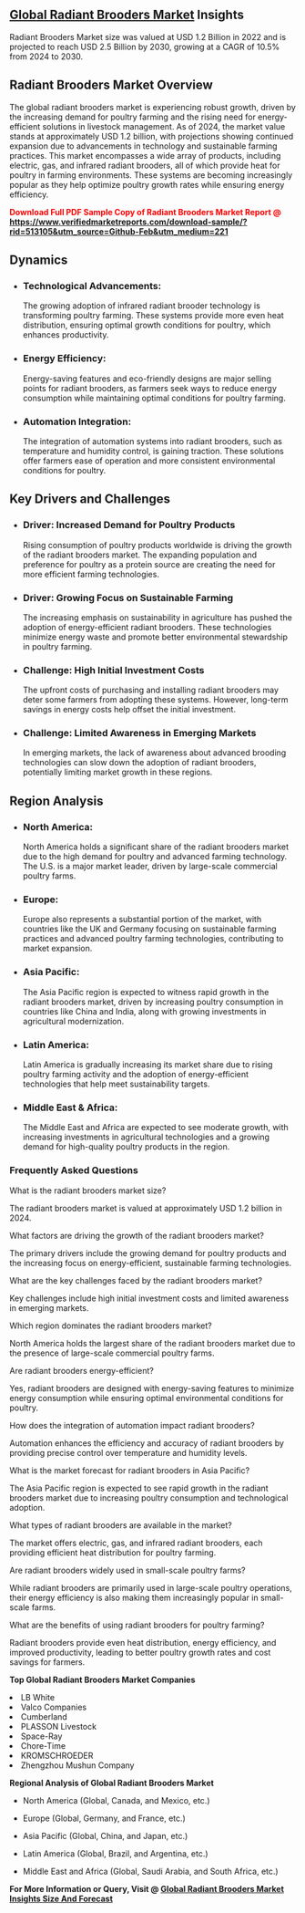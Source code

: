 <h2><a href="https://www.verifiedmarketreports.com/download-sample/?rid=513105&amp;utm_source=Github&amp;utm_medium=221" target="_blank">Global Radiant Brooders Market</a> Insights</h2><p>Radiant Brooders Market size was valued at USD 1.2 Billion in 2022 and is projected to reach USD 2.5 Billion by 2030, growing at a CAGR of 10.5% from 2024 to 2030.</p><p> <h2>Radiant Brooders Market Overview</h2> <p>The global radiant brooders market is experiencing robust growth, driven by the increasing demand for poultry farming and the rising need for energy-efficient solutions in livestock management. As of 2024, the market value stands at approximately USD 1.2 billion, with projections showing continued expansion due to advancements in technology and sustainable farming practices. This market encompasses a wide array of products, including electric, gas, and infrared radiant brooders, all of which provide heat for poultry in farming environments. These systems are becoming increasingly popular as they help optimize poultry growth rates while ensuring energy efficiency.</p> <p><strong><p><span class=""><span style="color: #ff0000;"><strong>Download Full PDF Sample Copy of Radiant Brooders Market Report</strong> @ </span><a href="https://www.verifiedmarketreports.com/download-sample/?rid=513105&amp;utm_source=Github-Feb&amp;utm_medium=221" target="_blank">https://www.verifiedmarketreports.com/download-sample/?rid=513105&amp;utm_source=Github-Feb&amp;utm_medium=221</a></span></p></strong></p> <h2>Dynamics</h2> <ul> <li><h3>Technological Advancements: </h3>The growing adoption of infrared radiant brooder technology is transforming poultry farming. These systems provide more even heat distribution, ensuring optimal growth conditions for poultry, which enhances productivity.</li> <li><h3>Energy Efficiency: </h3>Energy-saving features and eco-friendly designs are major selling points for radiant brooders, as farmers seek ways to reduce energy consumption while maintaining optimal conditions for poultry farming.</li> <li><h3>Automation Integration: </h3>The integration of automation systems into radiant brooders, such as temperature and humidity control, is gaining traction. These solutions offer farmers ease of operation and more consistent environmental conditions for poultry.</li> </ul> <h2>Key Drivers and Challenges</h2> <ul> <li><h3>Driver: Increased Demand for Poultry Products</h3>Rising consumption of poultry products worldwide is driving the growth of the radiant brooders market. The expanding population and preference for poultry as a protein source are creating the need for more efficient farming technologies.</li> <li><h3>Driver: Growing Focus on Sustainable Farming</h3>The increasing emphasis on sustainability in agriculture has pushed the adoption of energy-efficient radiant brooders. These technologies minimize energy waste and promote better environmental stewardship in poultry farming.</li> <li><h3>Challenge: High Initial Investment Costs</h3>The upfront costs of purchasing and installing radiant brooders may deter some farmers from adopting these systems. However, long-term savings in energy costs help offset the initial investment.</li> <li><h3>Challenge: Limited Awareness in Emerging Markets</h3>In emerging markets, the lack of awareness about advanced brooding technologies can slow down the adoption of radiant brooders, potentially limiting market growth in these regions.</li> </ul> <h2>Region Analysis</h2> <ul> <li><h3>North America: </h3>North America holds a significant share of the radiant brooders market due to the high demand for poultry and advanced farming technology. The U.S. is a major market leader, driven by large-scale commercial poultry farms.</li> <li><h3>Europe: </h3>Europe also represents a substantial portion of the market, with countries like the UK and Germany focusing on sustainable farming practices and advanced poultry farming technologies, contributing to market expansion.</li> <li><h3>Asia Pacific: </h3>The Asia Pacific region is expected to witness rapid growth in the radiant brooders market, driven by increasing poultry consumption in countries like China and India, along with growing investments in agricultural modernization.</li> <li><h3>Latin America: </h3>Latin America is gradually increasing its market share due to rising poultry farming activity and the adoption of energy-efficient technologies that help meet sustainability targets.</li> <li><h3>Middle East & Africa: </h3>The Middle East and Africa are expected to see moderate growth, with increasing investments in agricultural technologies and a growing demand for high-quality poultry products in the region.</li> </ul> <h3>Frequently Asked Questions</h3> <p>What is the radiant brooders market size?</p> <p>The radiant brooders market is valued at approximately USD 1.2 billion in 2024.</p> <p>What factors are driving the growth of the radiant brooders market?</p> <p>The primary drivers include the growing demand for poultry products and the increasing focus on energy-efficient, sustainable farming technologies.</p> <p>What are the key challenges faced by the radiant brooders market?</p> <p>Key challenges include high initial investment costs and limited awareness in emerging markets.</p> <p>Which region dominates the radiant brooders market?</p> <p>North America holds the largest share of the radiant brooders market due to the presence of large-scale commercial poultry farms.</p> <p>Are radiant brooders energy-efficient?</p> <p>Yes, radiant brooders are designed with energy-saving features to minimize energy consumption while ensuring optimal environmental conditions for poultry.</p> <p>How does the integration of automation impact radiant brooders?</p> <p>Automation enhances the efficiency and accuracy of radiant brooders by providing precise control over temperature and humidity levels.</p> <p>What is the market forecast for radiant brooders in Asia Pacific?</p> <p>The Asia Pacific region is expected to see rapid growth in the radiant brooders market due to increasing poultry consumption and technological adoption.</p> <p>What types of radiant brooders are available in the market?</p> <p>The market offers electric, gas, and infrared radiant brooders, each providing efficient heat distribution for poultry farming.</p> <p>Are radiant brooders widely used in small-scale poultry farms?</p> <p>While radiant brooders are primarily used in large-scale poultry operations, their energy efficiency is also making them increasingly popular in small-scale farms.</p> <p>What are the benefits of using radiant brooders for poultry farming?</p> <p>Radiant brooders provide even heat distribution, energy efficiency, and improved productivity, leading to better poultry growth rates and cost savings for farmers.</p> </p><p><strong>Top Global Radiant Brooders Market Companies</strong></p><div data-test-id=""><p><li>LB White</li><li> Valco Companies</li><li> Cumberland</li><li> PLASSON Livestock</li><li> Space-Ray</li><li> Chore-Time</li><li> KROMSCHROEDER</li><li> Zhengzhou Mushun Company</li></p><div><strong>Regional Analysis of&nbsp;Global Radiant Brooders Market</strong></div><ul><li dir="ltr"><p dir="ltr">North America&nbsp;(Global, Canada, and Mexico, etc.)</p></li><li dir="ltr"><p dir="ltr">Europe (Global, Germany, and France, etc.)</p></li><li dir="ltr"><p dir="ltr">Asia Pacific&nbsp;(Global, China, and Japan, etc.)</p></li><li dir="ltr"><p dir="ltr">Latin America&nbsp;(Global, Brazil, and Argentina, etc.)</p></li><li dir="ltr">Middle East and Africa&nbsp;(Global, Saudi Arabia, and South Africa, etc.)</li></ul><p><strong>For More Information or Query, Visit @&nbsp;</strong><strong><a href="https://www.verifiedmarketreports.com/product/radiant-brooders-market-size-and-forecast/?utm_source=Github&amp;utm_medium=221" target="_blank">Global Radiant Brooders Market Insights Size And Forecast</a></strong></p></div>
